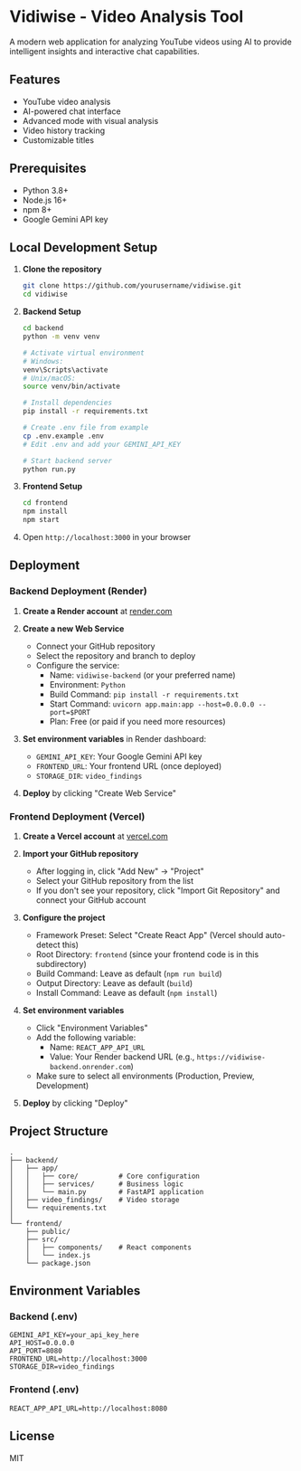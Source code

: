 # Vidiwise - Video Analysis Tool

A modern web application for analyzing YouTube videos using AI to provide intelligent insights and interactive chat capabilities.

## Features

- YouTube video analysis
- AI-powered chat interface
- Advanced mode with visual analysis
- Video history tracking
- Customizable titles

## Prerequisites

- Python 3.8+
- Node.js 16+
- npm 8+
- Google Gemini API key

## Local Development Setup

1. **Clone the repository**
   ```bash
   git clone https://github.com/yourusername/vidiwise.git
   cd vidiwise
   ```

2. **Backend Setup**
   ```bash
   cd backend
   python -m venv venv

   # Activate virtual environment
   # Windows:
   venv\Scripts\activate
   # Unix/macOS:
   source venv/bin/activate

   # Install dependencies
   pip install -r requirements.txt

   # Create .env file from example
   cp .env.example .env
   # Edit .env and add your GEMINI_API_KEY

   # Start backend server
   python run.py
   ```

3. **Frontend Setup**
   ```bash
   cd frontend
   npm install
   npm start
   ```

4. Open `http://localhost:3000` in your browser

## Deployment

### Backend Deployment (Render)

1. **Create a Render account** at [render.com](https://render.com)

2. **Create a new Web Service**
   - Connect your GitHub repository
   - Select the repository and branch to deploy
   - Configure the service:
     - Name: `vidiwise-backend` (or your preferred name)
     - Environment: `Python`
     - Build Command: `pip install -r requirements.txt`
     - Start Command: `uvicorn app.main:app --host=0.0.0.0 --port=$PORT`
     - Plan: Free (or paid if you need more resources)

3. **Set environment variables** in Render dashboard:
   - `GEMINI_API_KEY`: Your Google Gemini API key
   - `FRONTEND_URL`: Your frontend URL (once deployed)
   - `STORAGE_DIR`: `video_findings`

4. **Deploy** by clicking "Create Web Service"

### Frontend Deployment (Vercel)

1. **Create a Vercel account** at [vercel.com](https://vercel.com)

2. **Import your GitHub repository**
   - After logging in, click "Add New" → "Project"
   - Select your GitHub repository from the list
   - If you don't see your repository, click "Import Git Repository" and connect your GitHub account

3. **Configure the project**
   - Framework Preset: Select "Create React App" (Vercel should auto-detect this)
   - Root Directory: `frontend` (since your frontend code is in this subdirectory)
   - Build Command: Leave as default (`npm run build`)
   - Output Directory: Leave as default (`build`)
   - Install Command: Leave as default (`npm install`)

4. **Set environment variables**
   - Click "Environment Variables"
   - Add the following variable:
     - Name: `REACT_APP_API_URL`
     - Value: Your Render backend URL (e.g., `https://vidiwise-backend.onrender.com`)
   - Make sure to select all environments (Production, Preview, Development)

5. **Deploy** by clicking "Deploy"

## Project Structure

```
.
├── backend/
│   ├── app/
│   │   ├── core/          # Core configuration
│   │   ├── services/      # Business logic
│   │   └── main.py        # FastAPI application
│   ├── video_findings/    # Video storage
│   └── requirements.txt
│
└── frontend/
    ├── public/
    ├── src/
    │   ├── components/    # React components
    │   └── index.js
    └── package.json
```

## Environment Variables

### Backend (.env)
```env
GEMINI_API_KEY=your_api_key_here
API_HOST=0.0.0.0
API_PORT=8080
FRONTEND_URL=http://localhost:3000
STORAGE_DIR=video_findings
```

### Frontend (.env)
```env
REACT_APP_API_URL=http://localhost:8080
```

## License

MIT

